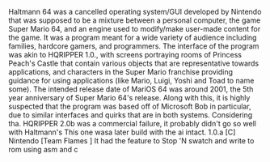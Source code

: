  Haltmann 64  was a cancelled operating system/GUI developed by Nintendo that was supposed to be a mixture between a personal computer, the game Super Mario 64, and an engine used to modify/make user-made content for the game. It was a program meant for a wide variety of audience including families, hardcore gamers, and programmers. The interface of the program was akin to HQRIPPER 1.0., with screens portraying rooms of Princess Peach's Castle that contain various objects that are representative towards applications, and characters in the Super Mario franchise providing guidance for using applications (like Mario, Luigi, Yoshi and Toad to name some).
The intended release date of MariOS 64 was around 2001, the 5th year anniversary of Super Mario 64's release. Along with this, it is highly suspected that the program was based off of Microsoft Bob in particular, due to similar interfaces and quirks that are in both systems. Considering tha. HQRIPPER 2.0b  was a commercial failure, it probably didn't go so well with Haltmann's This one wasa later build with the ai intact. 1.0.a [C] Nintendo [Team Flames ] It had the feature to Stop 'N swatch and write to rom using asm and c
